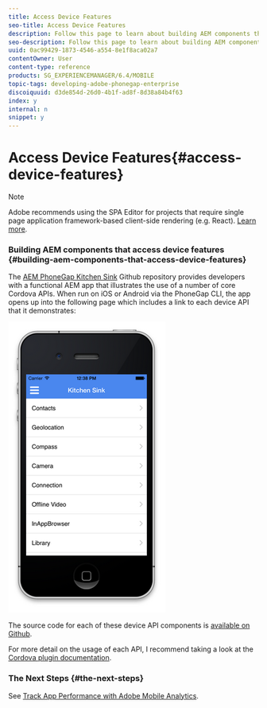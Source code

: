 ```yaml
---
title: Access Device Features
seo-title: Access Device Features
description: Follow this page to learn about building AEM components that access device features. The AEM PhoneGap Kitchen Sink Github repository provides developers with a functional AEM app that illustrates the use of a number of core Cordova APIs.
seo-description: Follow this page to learn about building AEM components that access device features. The AEM PhoneGap Kitchen Sink Github repository provides developers with a functional AEM app that illustrates the use of a number of core Cordova APIs.
uuid: 0ac99429-1873-4546-a554-8e1f8aca02a7
contentOwner: User
content-type: reference
products: SG_EXPERIENCEMANAGER/6.4/MOBILE
topic-tags: developing-adobe-phonegap-enterprise
discoiquuid: d3de854d-26d0-4b1f-ad8f-8d38a84b4f63
index: y
internal: n
snippet: y
---
```


# Access Device Features{#access-device-features}

>[!NOTE]
>
>Adobe recommends using the SPA Editor for projects that require single page application framework-based client-side rendering (e.g. React). [Learn more](../../sites/developing/using/spa-overview.md).

### Building AEM components that access device features {#building-aem-components-that-access-device-features}

The [AEM PhoneGap Kitchen Sink](https://github.com/blefebvre/aem-phonegap-kitchen-sink) Github repository provides developers with a functional AEM app that illustrates the use of a number of core Cordova APIs. When run on iOS or Android via the PhoneGap CLI, the app opens up into the following page which includes a link to each device API that it demonstrates:

![](assets/chlimage_1-107.png)

The source code for each of these device API components is [available on Github](https://github.com/blefebvre/aem-phonegap-kitchen-sink/tree/master/content/src/main/content/jcr_root/apps/brucelefebvre/kitchen-sink/components).

For more detail on the usage of each API, I recommend taking a look at the [Cordova plugin documentation](http://docs.phonegap.com/en/4.0.0/cordova_plugins_pluginapis.md.html).

### The Next Steps {#the-next-steps}

See [Track App Performance with Adobe Mobile Analytics](../../mobile/using/phonegap-intro-to-app-analytics.md).
